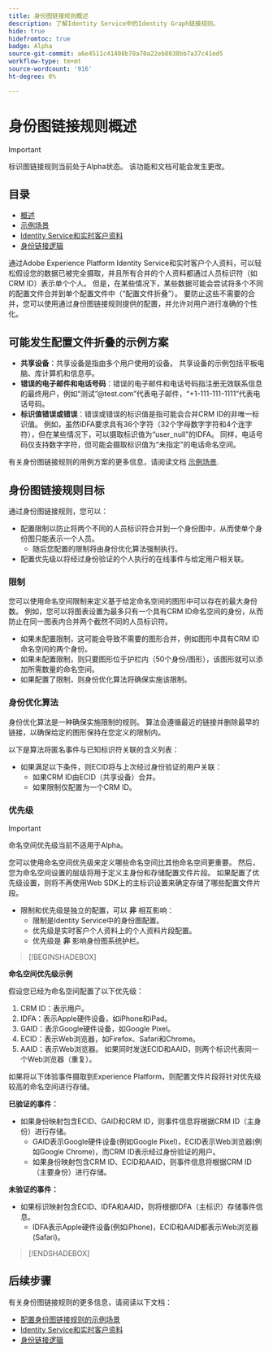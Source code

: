 ```yaml
---
title: 身份图链接规则概述
description: 了解Identity Service中的Identity Graph链接规则。
hide: true
hidefromtoc: true
badge: Alpha
source-git-commit: a6e4511c41408b78a70a22eb8038bb7a37c41ed5
workflow-type: tm+mt
source-wordcount: '916'
ht-degree: 0%

---
```


# 身份图链接规则概述

>[!IMPORTANT]
>
>标识图链接规则当前处于Alpha状态。 该功能和文档可能会发生更改。

## 目录

* [概述](./overview.md)
* [示例场景](./example-scenarios.md)
* [Identity Service和实时客户资料](identity-and-profile.md)
* [身份链接逻辑](./identity-linking-logic.md)

通过Adobe Experience Platform Identity Service和实时客户个人资料，可以轻松假设您的数据已被完全摄取，并且所有合并的个人资料都通过人员标识符（如CRM ID）表示单个个人。 但是，在某些情况下，某些数据可能会尝试将多个不同的配置文件合并到单个配置文件中（“配置文件折叠”）。 要防止这些不需要的合并，您可以使用通过身份图链接规则提供的配置，并允许对用户进行准确的个性化。

## 可能发生配置文件折叠的示例方案

* **共享设备**：共享设备是指由多个用户使用的设备。 共享设备的示例包括平板电脑、库计算机和信息亭。
* **错误的电子邮件和电话号码**：错误的电子邮件和电话号码指注册无效联系信息的最终用户，例如“测试”<span>@test.com”代表电子邮件，“+1-111-111-1111”代表电话号码。
* **标识值错误或错误**：错误或错误的标识值是指可能会合并CRM ID的非唯一标识值。 例如，虽然IDFA要求具有36个字符（32个字母数字字符和4个连字符），但在某些情况下，可以摄取标识值为“user_null”的IDFA。 同样，电话号码仅支持数字字符，但可能会摄取标识值为“未指定”的电话命名空间。

有关身份图链接规则的用例方案的更多信息，请阅读文档 [示例场景](./example-scenarios.md).

## 身份图链接规则目标

通过身份图链接规则，您可以：

* 配置限制以防止将两个不同的人员标识符合并到一个身份图中，从而使单个身份图只能表示一个人员。
   * 随后您配置的限制将由身份优化算法强制执行。
* 配置优先级以将经过身份验证的个人执行的在线事件与给定用户相关联。

### 限制

您可以使用命名空间限制来定义基于给定命名空间的图形中可以存在的最大身份数。 例如，您可以将图表设置为最多只有一个具有CRM ID命名空间的身份，从而防止在同一图表内合并两个截然不同的人员标识符。

* 如果未配置限制，这可能会导致不需要的图形合并，例如图形中具有CRM ID命名空间的两个身份。
* 如果未配置限制，则只要图形位于护栏内（50个身份/图形），该图形就可以添加所需数量的命名空间。
* 如果配置了限制，则身份优化算法将确保实施该限制。

### 身份优化算法

身份优化算法是一种确保实施限制的规则。 算法会遵循最近的链接并删除最早的链接，以确保给定的图形保持在您定义的限制内。

以下是算法将匿名事件与已知标识符关联的含义列表：

* 如果满足以下条件，则ECID将与上次经过身份验证的用户关联：
   * 如果CRM ID由ECID（共享设备）合并。
   * 如果限制仅配置为一个CRM ID。

### 优先级

>[!IMPORTANT]
>
>命名空间优先级当前不适用于Alpha。

您可以使用命名空间优先级来定义哪些命名空间比其他命名空间更重要。 然后，您为命名空间设置的层级将用于定义主身份和存储配置文件片段。 如果配置了优先级设置，则将不再使用Web SDK上的主标识设置来确定存储了哪些配置文件片段。

* 限制和优先级是独立的配置，可以 **非** 相互影响：
   * 限制是Identity Service中的身份图配置。
   * 优先级是实时客户个人资料上的个人资料片段配置。
   * 优先级是 **非** 影响身份图系统护栏。

>[!BEGINSHADEBOX]

**命名空间优先级示例**

假设您已经为命名空间配置了以下优先级：

1. CRM ID：表示用户。
2. IDFA：表示Apple硬件设备，如iPhone和iPad。
3. GAID：表示Google硬件设备，如Google Pixel。
4. ECID：表示Web浏览器，如Firefox、Safari和Chrome。
5. AAID：表示Web浏览器。
如果同时发送ECID和AAID，则两个标识代表同一个Web浏览器（重复）。

如果将以下体验事件摄取到Experience Platform，则配置文件片段将针对优先级较高的命名空间进行存储。

**已验证的事件：**

* 如果身份映射包含ECID、GAID和CRM ID，则事件信息将根据CRM ID（主身份）进行存储。
   * GAID表示Google硬件设备(例如Google Pixel)，ECID表示Web浏览器(例如Google Chrome)，而CRM ID表示经过身份验证的用户。
   * 如果身份映射包含CRM ID、ECID和AAID，则事件信息将根据CRM ID（主要身份）进行存储。

**未验证的事件：**

* 如果标识映射包含ECID、IDFA和AAID，则将根据IDFA（主标识）存储事件信息。
   * IDFA表示Apple硬件设备(例如iPhone)，ECID和AAID都表示Web浏览器(Safari)。

>[!ENDSHADEBOX]

## 后续步骤

有关身份图链接规则的更多信息，请阅读以下文档：

* [配置身份图链接规则的示例场景](./example-scenarios.md)
* [Identity Service和实时客户资料](identity-and-profile.md)
* [身份链接逻辑](./identity-linking-logic.md)